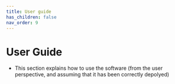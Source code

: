 ```yaml
---
title: User guide
has_children: false
nav_order: 9
---
```


# User Guide
- This section explains how to use the software (from the user perspective, and assuming that it has been correctly depolyed)
